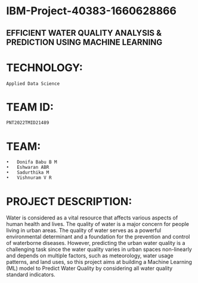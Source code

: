 # IBM-Project-40383-1660628866
## EFFICIENT WATER QUALITY ANALYSIS &AMP; PREDICTION USING MACHINE LEARNING

# TECHNOLOGY: 
	Applied Data Science

# TEAM ID:
	PNT2022TMID21489
# TEAM:
	•	Donifa Babu B M
	•	Eshwaran ABR
	•	Sadurthika M
	•	Vishnuram V R
# PROJECT DESCRIPTION:
Water is considered as a vital resource that affects various aspects of human health and lives. The quality of water is a major concern for people living in urban areas. The quality of water serves as a powerful environmental determinant and a foundation for the prevention and control of waterborne diseases. However, predicting the urban water quality is a challenging task since the water quality varies in urban spaces non-linearly and depends on multiple factors, such as meteorology, water usage patterns, and land uses, so this project aims at building a Machine Learning (ML) model to Predict Water Quality by considering all water quality standard indicators.

